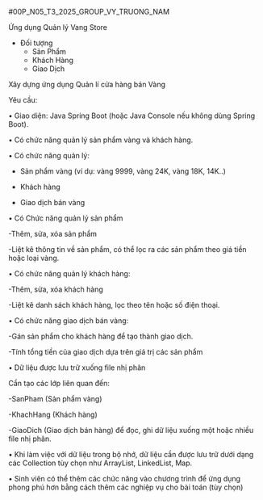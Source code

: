 #00P_N05_T3_2025_GROUP_VY_TRUONG_NAM

Ứng dụng Quản lý Vang Store
* Đối tượng
  - Sản Phẩm
  - Khách Hàng
  - Giao Dịch
    
Xây dựng ứng dụng Quản lí cửa hàng bán Vàng

Yêu cầu:

•  Giao diện: Java Spring Boot (hoặc Java Console nếu không dùng Spring Boot).

•  Có chức năng quản lý sản phẩm vàng và khách hàng.

•	Có chức năng quản lý:

- Sản phẩm vàng (ví dụ: vàng 9999, vàng 24K, vàng 18K, 14K..)
  
- Khách hàng
  
- Giao dịch bán vàng
  
•	Có Chức năng quản lý sản phẩm

-Thêm, sửa, xóa sản phẩm

-Liệt kê thông tin về sản phẩm, có thể lọc ra các sản phẩm theo giá tiền hoặc loại vàng.

•	Có chức năng quản lý khách hàng:

-Thêm, sửa, xóa khách hàng

-Liệt kê danh sách khách hàng, lọc theo tên hoặc số điện thoại.

•	Có chức năng giao dịch bán vàng:

-Gán sản phẩm cho khách hàng để tạo thành giao dịch.

-Tính tổng tiền của giao dịch dựa trên giá trị các sản phẩm

•	Dữ liệu được lưu trữ xuống file nhị phân

Cần tạo các lớp liên quan đến:

-SanPham (Sản phẩm vàng)

-KhachHang (Khách hàng)

-GiaoDich (Giao dịch bán hàng) để đọc, ghi dữ liệu xuống một hoặc nhiều file nhị phân.

•	Khi làm việc với dữ liệu trong bộ nhớ, dữ liệu cần được lưu trữ dưới dạng các Collection tùy chọn như ArrayList, LinkedList, Map.

•	Sinh viên có thể thêm các chức năng vào chương trình để ứng dụng phong phú hơn bằng cách thêm các nghiệp vụ cho bài toán (tùy chọn)



